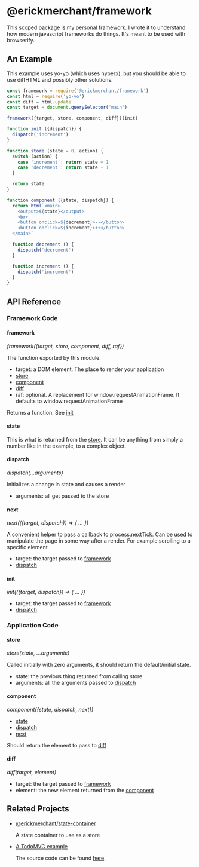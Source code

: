 # @erickmerchant/framework

This scoped package is my personal framework. I wrote it to understand how modern javascript frameworks do things. It's meant to be used with browserify.

## An Example

This example uses yo-yo (which uses hyperx), but you should be able to use diffHTML and possibly other solutions.

``` javascript
const framework = require('@erickmerchant/framework')
const html = require('yo-yo')
const diff = html.update
const target = document.querySelector('main')

framework({target, store, component, diff})(init)

function init ({dispatch}) {
  dispatch('increment')
}

function store (state = 0, action) {
  switch (action) {
    case 'increment': return state + 1
    case 'decrement': return state - 1
  }

  return state
}

function component ({state, dispatch}) {
  return html`<main>
    <output>${state}</output>
    <br>
    <button onclick=${decrement}>--</button>
    <button onclick=${increment}>++</button>
  </main>`

  function decrement () {
    dispatch('decrement')
  }

  function increment () {
    dispatch('increment')
  }
}
```


## API Reference

### Framework Code

#### framework

_framework({target, store, component, diff, raf})_

The function exported by this module.

- target: a DOM element. The place to render your application
- [store](#store)
- [component](#component)
- [diff](#diff)
- raf: optional. A replacement for window.requestAnimationFrame. It defaults to window.requestAnimationFrame

Returns a function. See [init](#init)

#### state

This is what is returned from the [store](#store). It can be anything from simply a number like in the example, to a complex object.

#### dispatch

_dispatch(...arguments)_

Initializes a change in state and causes a render

- arguments: all get passed to the store

#### next

_next(({target, dispatch}) => { ... })_

A convenient helper to pass a callback to process.nextTick. Can be used to manipulate the page in some way after a render. For example scrolling to a specific element

- target: the target passed to [framework](#framework)
- [dispatch](#dispatch)

#### init

_init(({target, dispatch}) => { ... })_

- target: the target passed to [framework](#framework)
- [dispatch](#dispatch)

### Application Code

#### store

_store(state, ...arguments)_

Called initially with zero arguments, it should return the default/initial state.

- state: the previous thing returned from calling store
- arguments: all the arguments passed to [dispatch](#dispatch)

#### component

_component({state, dispatch, next})_

- [state](#state)
- [dispatch](#dispatch)
- [next](#next)

Should return the element to pass to [diff](#diff)

#### diff

_diff(target, element)_

- target: the target passed to [framework](#framework)
- element: the new element returned from the [component](#component)


## Related Projects

- [@erickmerchant/state-container](https://github.com/erickmerchant/state-container)

  A state container to use as a store

- [A TodoMVC example](http://todo.erickmerchant.com)

  The source code can be found [here](https://github.com/erickmerchant/framework-todo)
